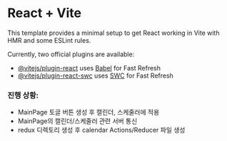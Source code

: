 # React + Vite

This template provides a minimal setup to get React working in Vite with HMR and some ESLint rules.

Currently, two official plugins are available:

- [@vitejs/plugin-react](https://github.com/vitejs/vite-plugin-react/blob/main/packages/plugin-react/README.md) uses [Babel](https://babeljs.io/) for Fast Refresh
- [@vitejs/plugin-react-swc](https://github.com/vitejs/vite-plugin-react-swc) uses [SWC](https://swc.rs/) for Fast Refresh

### 진행 상황: 

- MainPage 토글 버튼 생성 후 캘린더, 스케줄러에 적용
- MainPage의 캘린더/스케줄러 관련 서버 통신
- redux 디렉토리 생성 후 calendar Actions/Reducer 파일 생성
